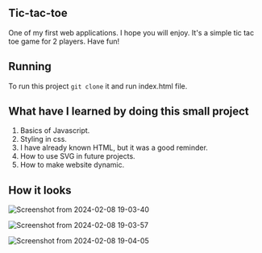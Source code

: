 ## Tic-tac-toe
One of my first web applications. I hope you will enjoy. It's a simple tic tac toe game for 2 players. Have fun!

## Running
To run this project ```git clone``` it and run index.html file.

## What have I learned by doing this small project
1. Basics of Javascript.
2. Styling in css.
3. I have already known HTML, but it was a good reminder.
4. How to use SVG in future projects.
5. How to make website dynamic.


## How it looks
![Screenshot from 2024-02-08 19-03-40](https://github.com/wysogladszymon/Tic-tac-toe/assets/128485360/6d57504b-792f-4643-b644-10c0ece6ed8d)

![Screenshot from 2024-02-08 19-03-57](https://github.com/wysogladszymon/Tic-tac-toe/assets/128485360/5cffe91f-13fb-4627-86a1-ae741493fc2e)

![Screenshot from 2024-02-08 19-04-05](https://github.com/wysogladszymon/Tic-tac-toe/assets/128485360/9bf20af0-04ec-4108-ad22-7479dd499913)

